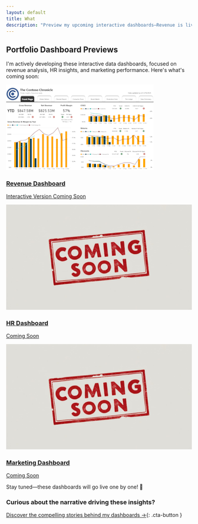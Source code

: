 ```yaml
---
layout: default
title: What
description: "Preview my upcoming interactive dashboards—Revenue is live in preview, with HR and Marketing dashboards coming soon!"
---
```


## Portfolio Dashboard Previews

I'm actively developing these interactive data dashboards, focused on revenue analysis, HR insights, and marketing performance. Here's what's coming soon:

<div class="portfolio-grid">

  <!-- Revenue Dashboard Preview -->
  <div class="card">
    <a href="/dashboards/revenue-dashboard" aria-label="Explore Revenue Dashboard details">
      <img src="/assets/images/revenue-dashboard-thumb.png"
           alt="Revenue Dashboard thumbnail"
           class="card-thumb" />
      <h3>Revenue Dashboard</h3>
      <p>Interactive Version Coming Soon</p>
    </a>
  </div>

  <!-- HR Dashboard Placeholder -->
  <div class="card placeholder">
    <a href="/dashboards/hr-dashboard" aria-label="Explore HR Dashboard details">
      <img src="/assets/images/placeholder.jpg"
           alt="Placeholder for upcoming Human Resources dashboard"
           class="card-thumb" />
      <h3>HR Dashboard</h3>
      <p>Coming Soon</p>
    </a>
  </div>

  <!-- Marketing Dashboard Placeholder -->
  <div class="card placeholder">
    <a href="/dashboards/marketing-dashboard">
      <img src="/assets/images/placeholder.jpg"
             alt="Placeholder for upcoming Marketing dashboard"
             class="card-thumb" />
      <h3>Marketing Dashboard</h3>
      <p>Coming Soon</p>
    </a>
  </div>

</div>

<p>Stay tuned—these dashboards will go live one by one! 🚀</p>

### Curious about the narrative driving these insights?

[Discover the compelling stories behind my dashboards →](/pages/why){: .cta-button }
